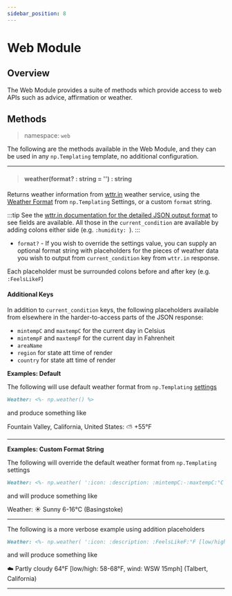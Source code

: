 ```yaml
---
sidebar_position: 8
---
```


# Web Module

## Overview
The Web Module provides a suite of methods which provide access to web APIs such as advice, affirmation or weather.

## Methods
> namespace: `web`

The following are the methods available in the Web Module, and they can be used in any `np.Templating` template, no additional configuration.

*****

> #### weather(format? : string = '') : string
Returns weather information from [wttr.in](https://wttr.in) weather service, using the [Weather Format](/docs/settings) from `np.Templating` Settings, or a custom `format` string.

:::tip
See the [wttr.in documentation for the detailed JSON output format](https://github.com/chubin/wttr.in#different-output-formats) to see fields are available. All those in the `current_condition` are available by adding colons either side (e.g. `:humidity: `).
:::

- `format?` - If you wish to override the settings value, you can supply an optional format string with placeholders for the pieces of weather data you wish to output from `current_condition` key from `wttr.in` response.

Each placeholder must be surrounded colons before and after key (e.g. `:FeelsLikeF`)

#### Additional Keys
In addition to `current_condition` keys, the following placeholders available from elsewhere in the harder-to-access parts of the JSON response:

- `mintempC` and `maxtempC` for the current day in Celsius
- `mintempF` and `maxtempF` for the current day in Fahrenheit
- `areaName`
- `region` for state att time of render
- `country` for state att time of render

**Examples: Default**

The following will use default weather format from `np.Templating` [settings](/docs/settings)

```markdown
Weather: <%- np.weather() %>
```

and produce something like

Fountain Valley, California, United States: ⛅️  +55°F

*****
**Examples: Custom Format String**

The following will override the default weather format from `np.Templating` settings

```markdown
Weather: <%- np.weather( ':icon: :description: :mintempC:-:maxtempC:°C (:areaName:)' ) %>
```

and will produce something like

Weather: ☀️ Sunny 6-16°C (Basingstoke)

*****
The following is a more verbose example using addition placeholders

```markdown
Weather: <%- np.weather( ':icon: :description: :FeelsLikeF:°F [low/high: :mintempF:-:maxtempF:°F, wind: :winddir16Point: :windspeedMiles:mph] (:areaName:, :region:) ' ) %>
```

and will produce something like

☁️ Partly cloudy 64°F [low/high: 58-68°F, wind: WSW 15mph] (Talbert, California)


*****
